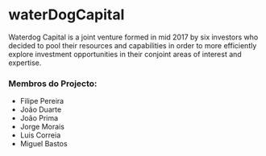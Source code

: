 <!-- TITLE: Waterdog Capital -->
<!-- SUBTITLE: Esta página tem como objectivo a agregação de informação relativamente ao projecto Waterdog Capital -->

# waterDogCapital
Waterdog Capital is a joint venture formed in mid 2017 by six investors who decided to pool their resources and capabilities in order to more efficiently explore investment opportunities in their conjoint areas of interest and expertise.
### Membros do Projecto:
* Filipe Pereira
* João Duarte
* João Prima
* Jorge Morais
* Luis Correia
* Miguel Bastos
